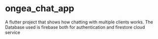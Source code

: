 # ongea_chat_app

A flutter project that shows how chatting with multiple clients works. The Database used is firebase both for authentication and firestore cloud service
